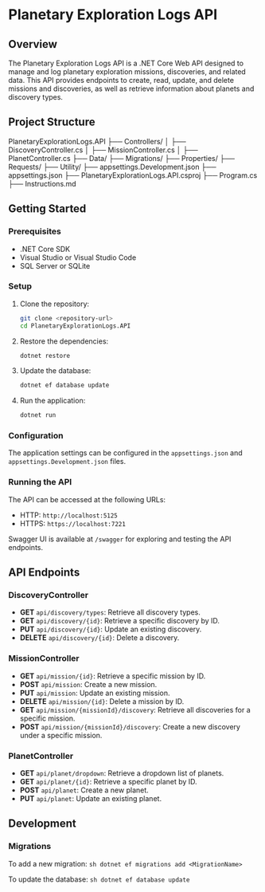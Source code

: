 # Planetary Exploration Logs API

## Overview

The Planetary Exploration Logs API is a .NET Core Web API designed to manage and log planetary exploration missions, discoveries, and related data. This API provides endpoints to create, read, update, and delete missions and discoveries, as well as retrieve information about planets and discovery types.

## Project Structure

PlanetaryExplorationLogs.API ├── Controllers/ │ ├── DiscoveryController.cs │ ├── MissionController.cs │ ├── PlanetController.cs ├── Data/ ├── Migrations/ ├── Properties/ ├── Requests/ ├── Utility/ ├── appsettings.Development.json ├── appsettings.json ├── PlanetaryExplorationLogs.API.csproj ├── Program.cs ├── Instructions.md


## Getting Started

### Prerequisites

- .NET Core SDK
- Visual Studio or Visual Studio Code
- SQL Server or SQLite

### Setup

1. Clone the repository:
    ```sh
    git clone <repository-url>
    cd PlanetaryExplorationLogs.API
    ```

2. Restore the dependencies:
    ```sh
    dotnet restore
    ```

3. Update the database:
    ```sh
    dotnet ef database update
    ```

4. Run the application:
    ```sh
    dotnet run
    ```

### Configuration

The application settings can be configured in the `appsettings.json` and `appsettings.Development.json` files.

### Running the API

The API can be accessed at the following URLs:
- HTTP: `http://localhost:5125`
- HTTPS: `https://localhost:7221`

Swagger UI is available at `/swagger` for exploring and testing the API endpoints.

## API Endpoints

### DiscoveryController

- **GET** `api/discovery/types`: Retrieve all discovery types.
- **GET** `api/discovery/{id}`: Retrieve a specific discovery by ID.
- **PUT** `api/discovery/{id}`: Update an existing discovery.
- **DELETE** `api/discovery/{id}`: Delete a discovery.

### MissionController

- **GET** `api/mission/{id}`: Retrieve a specific mission by ID.
- **POST** `api/mission`: Create a new mission.
- **PUT** `api/mission`: Update an existing mission.
- **DELETE** `api/mission/{id}`: Delete a mission by ID.
- **GET** `api/mission/{missionId}/discovery`: Retrieve all discoveries for a specific mission.
- **POST** `api/mission/{missionId}/discovery`: Create a new discovery under a specific mission.

### PlanetController

- **GET** `api/planet/dropdown`: Retrieve a dropdown list of planets.
- **GET** `api/planet/{id}`: Retrieve a specific planet by ID.
- **POST** `api/planet`: Create a new planet.
- **PUT** `api/planet`: Update an existing planet.

## Development

### Migrations

To add a new migration:
    ```sh
    dotnet ef migrations add <MigrationName>
    ```

To update the database:
    ```sh
    dotnet ef database update
    ```

